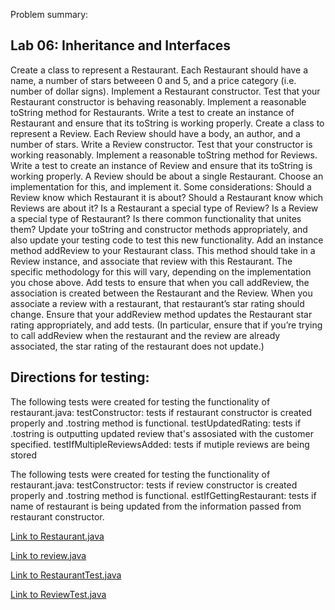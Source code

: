 Problem summary:

## Lab 06: Inheritance and Interfaces

Create a class to represent a Restaurant. Each Restaurant should have a name, a number of stars betweeen 0 and 5, and a price category (i.e. number of dollar signs).
Implement a Restaurant constructor.
Test that your Restaurant constructor is behaving reasonably.
Implement a reasonable toString method for Restaurants.
Write a test to create an instance of Restaurant and ensure that its toString is working properly.
Create a class to represent a Review. Each Review should have a body, an author, and a number of stars.
Write a Review constructor.
Test that your constructor is working reasonably.
Implement a reasonable toString method for Reviews.
Write a test to create an instance of Review and ensure that its toString is working properly.
A Review should be about a single Restaurant. Choose an implementation for this, and implement it. Some considerations:
Should a Review know which Restaurant it is about?
Should a Restaurant know which Reviews are about it?
Is a Restaurant a special type of Review? Is a Review a special type of Restaurant? Is there common functionality that unites them?
Update your toString and constructor methods appropriately, and also update your testing code to test this new functionality.
Add an instance method addReview to your Restaurant class. This method should take in a Review instance, and associate that review with this Restaurant. The specific methodology for this will vary, depending on the implementation you chose above.
Add tests to ensure that when you call addReview, the association is created between the Restaurant and the Review.
When you associate a review with a restaurant, that restaurant’s star rating should change. Ensure that your addReview method updates the Restaurant star rating appropriately, and add tests. (In particular, ensure that if you’re trying to call addReview when the restaurant and the review are already associated, the star rating of the restaurant does not update.)

## Directions for testing:
The following tests were created for testing the functionality of restaurant.java:
  testConstructor: tests if restaurant constructor is created properly and .tostring method is functional.
  testUpdatedRating: tests if .tostring is outputting updated review that's assosiated with the customer specified.
  testIfMultipleReviewsAdded: tests if mutiple reviews are being stored
  
  The following tests were created for testing the functionality of restaurant.java:
    testConstructor: tests if review constructor is created properly and .tostring method is functional.
    estIfGettingRestaurant: tests if name of restaurant is being updated from the information passed from restaurant      constructor.
  
  

[Link to Restaurant.java](https://github.com/sadhikari07/java-fundamentals/blob/master/inheritance/src/main/java/inheritance/Restaurant.java)

[Link to review.java](https://github.com/sadhikari07/java-fundamentals/blob/master/inheritance/src/main/java/inheritance/Review.java)

[Link to RestaurantTest.java](https://github.com/sadhikari07/java-fundamentals/blob/master/inheritance/src/test/java/inheritance/RestaurantTest.java)

[Link to ReviewTest.java](https://github.com/sadhikari07/java-fundamentals/blob/master/inheritance/src/test/java/inheritance/ReviewTest.java)

